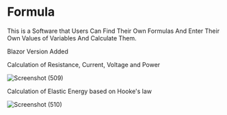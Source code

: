 # Formula
This is a Software that Users Can Find Their Own Formulas And Enter Their Own Values of Variables And Calculate Them.

Blazor Version Added

Calculation of Resistance, Current, Voltage and Power

![Screenshot (509)](https://github.com/Navid-Derakhshandeh/Formula/assets/111235264/9fbb52b0-b77a-40ee-9874-8653e3be3e8e)

Calculation of Elastic Energy based on Hooke's law

![Screenshot (510)](https://github.com/Navid-Derakhshandeh/Formula/assets/111235264/c4d7946d-cdbd-4b26-b477-fcf6f7710a6b)


